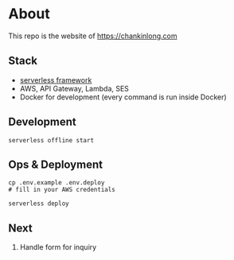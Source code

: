 # About
This repo is the website of https://chankinlong.com

## Stack
* [serverless framework](https://www.serverless.com)
* AWS, API Gateway, Lambda, SES
* Docker for development (every command is run inside Docker)

## Development

```
serverless offline start
```

## Ops & Deployment
```
cp .env.example .env.deploy
# fill in your AWS credentials

serverless deploy
```

## Next
1. Handle form for inquiry
